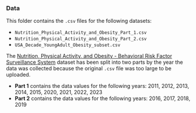 ### Data
This folder contains the `.csv` files for the following datasets:
- `Nutrition_Physical_Activity_and_Obesity_Part_1.csv`
- `Nutrition_Physical_Activity_and_Obesity_Part_2.csv`
- `USA_Decade_YoungAdult_Obesity_subset.csv`

The [Nutrition, Physical Activity, and Obesity - Behavioral Risk Factor Surveillance System](https://catalog.data.gov/dataset/nutrition-physical-activity-and-obesity-behavioral-risk-factor-surveillance-system) dataset has been split into two parts by the year the data was collected because the original `.csv` file was too large to be uploaded.
- **Part 1** contains the data values for the following years: 2011, 2012, 2013, 2014, 2015, 2020, 2021, 2022, 2023
- **Part 2** contains the data values for the following years: 2016, 2017, 2018, 2019
